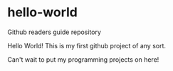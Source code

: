 # hello-world
Github readers guide repository

Hello World! This is my first github project of any sort.

Can't wait to put my programming projects on here!
